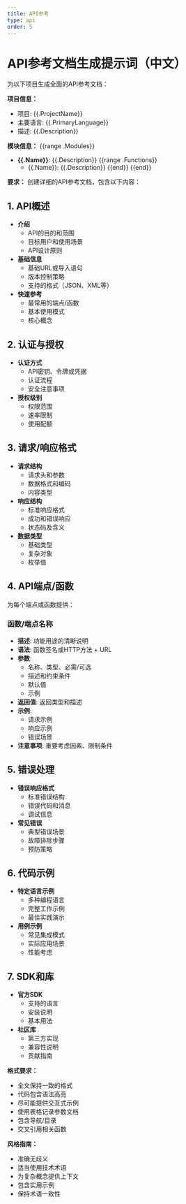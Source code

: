 ```yaml
---
title: API参考
type: api
order: 5
---
```


# API参考文档生成提示词（中文）

为以下项目生成全面的API参考文档：

**项目信息：**
- 项目: {{.ProjectName}}
- 主要语言: {{.PrimaryLanguage}}
- 描述: {{.Description}}

**模块信息：**
{{range .Modules}}
- **{{.Name}}**: {{.Description}}
  {{range .Functions}}
  - {{.Name}}: {{.Description}}
  {{end}}
{{end}}

**要求：**
创建详细的API参考文档，包含以下内容：

## 1. API概述
- **介绍**
  - API的目的和范围
  - 目标用户和使用场景
  - API设计原则
- **基础信息**
  - 基础URL或导入语句
  - 版本控制策略
  - 支持的格式（JSON、XML等）
- **快速参考**
  - 最常用的端点/函数
  - 基本使用模式
  - 核心概念

## 2. 认证与授权
- **认证方式**
  - API密钥、令牌或凭据
  - 认证流程
  - 安全注意事项
- **授权级别**
  - 权限范围
  - 速率限制
  - 使用配额

## 3. 请求/响应格式
- **请求结构**
  - 请求头和参数
  - 数据格式和编码
  - 内容类型
- **响应结构**
  - 标准响应格式
  - 成功和错误响应
  - 状态码及含义
- **数据类型**
  - 基础类型
  - 复杂对象
  - 枚举值

## 4. API端点/函数
为每个端点或函数提供：

### 函数/端点名称
- **描述**: 功能用途的清晰说明
- **语法**: 函数签名或HTTP方法 + URL
- **参数**:
  - 名称、类型、必需/可选
  - 描述和约束条件
  - 默认值
  - 示例
- **返回值**: 返回类型和描述
- **示例**: 
  - 请求示例
  - 响应示例
  - 错误场景
- **注意事项**: 重要考虑因素、限制条件

## 5. 错误处理
- **错误响应格式**
  - 标准错误结构
  - 错误代码和消息
  - 调试信息
- **常见错误**
  - 典型错误场景
  - 故障排除步骤
  - 预防策略

## 6. 代码示例
- **特定语言示例**
  - 多种编程语言
  - 完整工作示例
  - 最佳实践演示
- **用例示例**
  - 常见集成模式
  - 实际应用场景
  - 性能考虑

## 7. SDK和库
- **官方SDK**
  - 支持的语言
  - 安装说明
  - 基本用法
- **社区库**
  - 第三方实现
  - 兼容性说明
  - 贡献指南

**格式要求：**
- 全文保持一致的格式
- 代码包含语法高亮
- 尽可能提供交互式示例
- 使用表格记录参数文档
- 包含导航/目录
- 交叉引用相关函数

**风格指南：**
- 准确无歧义
- 适当使用技术术语
- 为复杂概念提供上下文
- 包含实用示例
- 保持术语一致性
